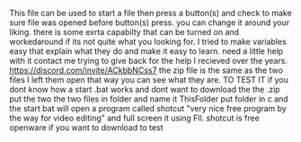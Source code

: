 This file can be used to start a file then press a button(s) 
and check to make sure file was opened before button(s) press.
you can change it around your liking.
there is some exrta capabilty that can be turned on and workedaround if its not quite what you looking for.
I tried to make variables easy that explain what they do and make it easy to learn.
need a little help with it contact me trying to give back for the help I recieved over the years. 
https://discord.com/invite/ACkbbNCss7
the zip file is the same as the two files I left them open that way you can see what they are. 
TO TEST IT if you dont know how a start .bat works and dont want to download the the .zip put the two the two files in folder and name it ThisFolder 
put folder in c and the start bat will open a program called shotcut "very nice free program by the way for video editing" and full screen it using Fll. 
shotcut is free openware if you want to download to test

